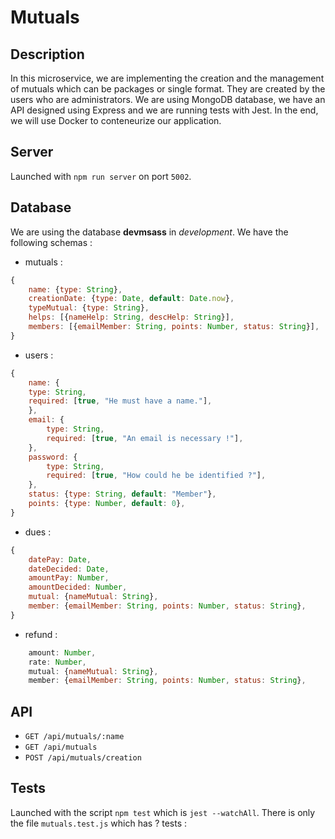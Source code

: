 # Mutuals

## Description
In this microservice, we are implementing the creation and the management of mutuals which can be packages or single format. They are created by the users who are administrators. We are using MongoDB database, we have an API designed using Express and we are running tests with Jest. In the end, we will use Docker to conteneurize our application.

## Server
Launched with `npm run server` on port `5002`.

## Database
We are using the database **devmsass** in *development*. We have the following schemas :
* mutuals :
```javascript
{
    name: {type: String},
    creationDate: {type: Date, default: Date.now},
    typeMutual: {type: String},
    helps: [{nameHelp: String, descHelp: String}],
    members: [{emailMember: String, points: Number, status: String}],
}
```
* users :
```javascript
{
    name: {
    type: String,
    required: [true, "He must have a name."],
    },
    email: {
        type: String,
        required: [true, "An email is necessary !"],
    },
    password: {
        type: String,
        required: [true, "How could he be identified ?"],
    },
    status: {type: String, default: "Member"},
    points: {type: Number, default: 0},
}
```
* dues :
```javascript
{
    datePay: Date,
    dateDecided: Date,
    amountPay: Number,
    amountDecided: Number,
    mutual: {nameMutual: String},
    member: {emailMember: String, points: Number, status: String},
}
```
* refund :
```javascript
    amount: Number,
    rate: Number,
    mutual: {nameMutual: String},
    member: {emailMember: String, points: Number, status: String},
```

## API
* `GET /api/mutuals/:name`
* `GET /api/mutuals`
* `POST /api/mutuals/creation`

## Tests
Launched with the script `npm test` which is `jest --watchAll`. There is only the file `mutuals.test.js` which has ? tests :